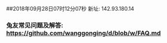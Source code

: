 ##2018年09月28日07时12分07秒 新址: 142.93.180.14
### 兔友常见问题及解答: https://github.com/wanggonging/d/blob/w/FAQ.md

